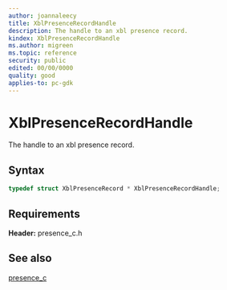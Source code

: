 ```yaml
---
author: joannaleecy
title: XblPresenceRecordHandle
description: The handle to an xbl presence record.
kindex: XblPresenceRecordHandle
ms.author: migreen
ms.topic: reference
security: public
edited: 00/00/0000
quality: good
applies-to: pc-gdk
---
```


# XblPresenceRecordHandle  

The handle to an xbl presence record.    

## Syntax  
  
```cpp
typedef struct XblPresenceRecord * XblPresenceRecordHandle;  
```  

## Requirements  
  
**Header:** presence_c.h
  
## See also  
[presence_c](../presence_c_members.md)  
  
  